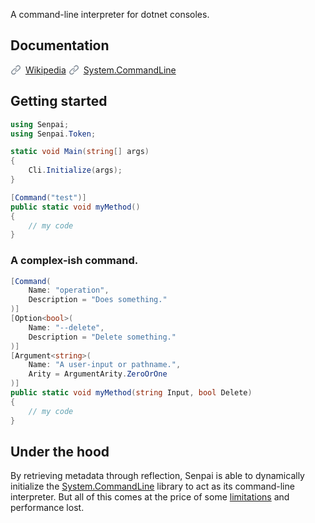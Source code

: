 A command-line interpreter for dotnet consoles.

## Documentation
<svg aria-hidden="true" height="16" viewBox="0 0 15 15" version="1.1" width="16" data-view-component="true" style="margin-right: 4px; margin-bottom: -2.2px;">
    <path fill="#8b949e" fill-rule="evenodd" d="M7.775 3.275a.75.75 0 001.06 1.06l1.25-1.25a2 2 0 112.83 2.83l-2.5 2.5a2 2 0 01-2.83 0 .75.75 0 00-1.06 1.06 3.5 3.5 0 004.95 0l2.5-2.5a3.5 3.5 0 00-4.95-4.95l-1.25 1.25zm-4.69 9.64a2 2 0 010-2.83l2.5-2.5a2 2 0 012.83 0 .75.75 0 001.06-1.06 3.5 3.5 0 00-4.95 0l-2.5 2.5a3.5 3.5 0 004.95 4.95l1.25-1.25a.75.75 0 00-1.06-1.06l-1.25 1.25a2 2 0 01-2.83 0z"></path>
</svg>
<a href="https://github.com/imdying/senpai/wiki/">Wikipedia</a>

<svg aria-hidden="true" height="16" viewBox="0 0 15 15" version="1.1" width="16" data-view-component="true" style="margin-right: 4px; margin-bottom: -2.2px;">
    <path fill="#8b949e" fill-rule="evenodd" d="M7.775 3.275a.75.75 0 001.06 1.06l1.25-1.25a2 2 0 112.83 2.83l-2.5 2.5a2 2 0 01-2.83 0 .75.75 0 00-1.06 1.06 3.5 3.5 0 004.95 0l2.5-2.5a3.5 3.5 0 00-4.95-4.95l-1.25 1.25zm-4.69 9.64a2 2 0 010-2.83l2.5-2.5a2 2 0 012.83 0 .75.75 0 001.06-1.06 3.5 3.5 0 00-4.95 0l-2.5 2.5a3.5 3.5 0 004.95 4.95l1.25-1.25a.75.75 0 00-1.06-1.06l-1.25 1.25a2 2 0 01-2.83 0z"></path>
</svg>
<a href="https://github.com/dotnet/command-line-api/tree/v2.0.0-beta3.22114.1/docs">System.CommandLine</a>

## Getting started
```C#
using Senpai;
using Senpai.Token;

static void Main(string[] args)
{
    Cli.Initialize(args);
}

[Command("test")]
public static void myMethod() 
{
    // my code
}
```

### A complex-ish command.
```C#
[Command(
    Name: "operation",
    Description = "Does something."
)]
[Option<bool>(
    Name: "--delete", 
    Description = "Delete something."
)]
[Argument<string>(
    Name: "A user-input or pathname.", 
    Arity = ArgumentArity.ZeroOrOne
)]
public static void myMethod(string Input, bool Delete) 
{
    // my code
}
```

## Under the hood
By retrieving metadata through reflection, Senpai is able to dynamically initialize the [System.CommandLine](https://github.com/dotnet/command-line-api) library to act as its command-line interpreter. But all of this comes at the price of some [limitations](/LIMITS.md) and performance lost.